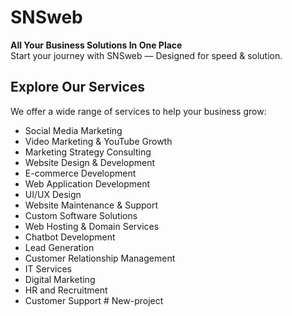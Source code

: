 # SNSweb

**All Your Business Solutions In One Place**  
Start your journey with SNSweb — Designed for speed & solution.

## Explore Our Services

We offer a wide range of services to help your business grow:

- Social Media Marketing  
- Video Marketing & YouTube Growth  
- Marketing Strategy Consulting  
- Website Design & Development  
- E-commerce Development  
- Web Application Development  
- UI/UX Design  
- Website Maintenance & Support  
- Custom Software Solutions  
- Web Hosting & Domain Services  
- Chatbot Development  
- Lead Generation  
- Customer Relationship Management  
- IT Services  
- Digital Marketing  
- HR and Recruitment  
- Customer Support
#   N e w - p r o j e c t  
 